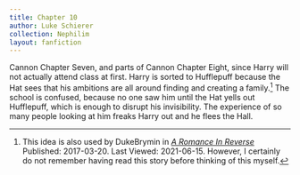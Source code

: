 ```yaml
---
title: Chapter 10
author: Luke Schierer
collection: Nephilim
layout: fanfiction
---
```


Cannon Chapter Seven, and parts of Cannon Chapter Eight, since Harry will not
actually attend class at first. Harry is sorted to Hufflepuff because the Hat
sees that his ambitions are all around finding and creating a
family.[^20210615-1] The school is confused, because no one saw him until the
Hat yells out Hufflepuff, which is enough to disrupt his invisibility. The
experience of so many people looking at him freaks Harry out and he flees the Hall.

[^20210615-1]:
    This idea is also used by DukeBrymin in
    _[A Romance In Reverse](https://www.fanfiction.net/s/12413357)_
    Published: 2017-03-20. Last Viewed: 2021-06-15. However, I certainly do
    not remember having read this story before thinking of this myself.
